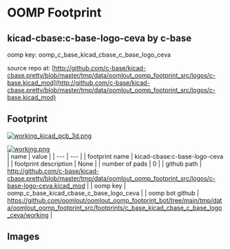 # OOMP Footprint  
## kicad-cbase:c-base-logo-ceva  by c-base  
  
oomp key: oomp_c_base_kicad_cbase_c_base_logo_ceva  
  
source repo at: [http://github.com/c-base/kicad-cbase.pretty/blob/master/tmp/data/oomlout_oomp_footprint_src/logos/c-base.kicad_mod](http://github.com/c-base/kicad-cbase.pretty/blob/master/tmp/data/oomlout_oomp_footprint_src/logos/c-base.kicad_mod)  
## Footprint  
  
[![working_kicad_pcb_3d.png](working_kicad_pcb_3d_600.png)](working_kicad_pcb_3d.png)  
  
[![working.png](working_600.png)](working.png)  
| name | value | 
| --- | --- | 
| footprint name | kicad-cbase:c-base-logo-ceva | 
| footprint description | None | 
| number of pads | 0 | 
| github path | http://github.com/c-base/kicad-cbase.pretty/blob/master/tmp/data/oomlout_oomp_footprint_src/logos/c-base-logo-ceva.kicad_mod | 
| oomp key | oomp_c_base_kicad_cbase_c_base_logo_ceva | 
| oomp bot github | https://github.com/oomlout/oomlout_oomp_footprint_bot/tree/main/tmp/data/oomlout_oomp_footprint_src/footprints/c_base_kicad_cbase_c_base_logo_ceva/working | 
## Images  
